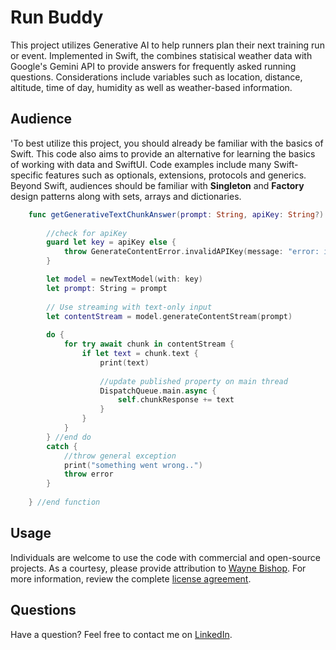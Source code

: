 Run Buddy
====================

This project utilizes Generative AI to help runners plan their next training run or event. Implemented in Swift,  the combines statisical weather data with Google's Gemini API to provide answers for frequently asked running questions. Considerations include variables such as location, distance, altitude, time of day, humidity as well as weather-based information.

Audience
---------------------

'To best utilize this project, you should already be familiar with the basics of Swift. This code also aims to provide an alternative for learning the basics of working with data and SwiftUI. Code examples include many Swift-specific features such as optionals, extensions, protocols and generics. Beyond Swift, audiences should be familiar with **Singleton** and **Factory** design patterns along with sets, arrays and dictionaries.


```swift
    func getGenerativeTextChunkAnswer(prompt: String, apiKey: String?) async throws -> () {
        
        //check for apiKey
        guard let key = apiKey else {
            throw GenerateContentError.invalidAPIKey(message: "error: invalid api key..")
        }

        let model = newTextModel(with: key)
        let prompt: String = prompt
        
        // Use streaming with text-only input
        let contentStream = model.generateContentStream(prompt)
                
        do {
            for try await chunk in contentStream {
                if let text = chunk.text {
                    print(text)
                    
                    //update published property on main thread
                    DispatchQueue.main.async {
                        self.chunkResponse += text
                    }
                }
            }
        } //end do
        catch {
            //throw general exception
            print("something went wrong..")
            throw error
        }
        
    } //end function
```

Usage
--------------------

Individuals are welcome to use the code with commercial and open-source projects. As a courtesy, please provide attribution to [Wayne Bishop](https://www.linkedin.com/in/waynebishop). For more information, review the complete [license agreement](https://github.com/waynewbishop/SwiftStructures/blob/master/License.md). 


Questions
--------------------

Have a question? Feel free to contact me on [LinkedIn](https://www.linkedin.com/in/waynebishop)</a>.
